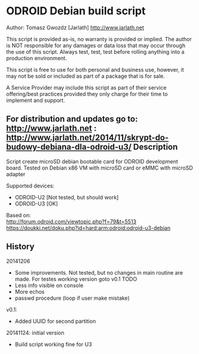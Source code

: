 ODROID Debian build script
==========================
Author: Tomasz Gwozdz [Jarlath] http://www.jarlath.net

 This script is provided as-is, no warranty is provided or implied.
 The author is NOT responsible for any damages or data loss that may occur
 through the use of this script.  Always test, test, test before
 rolling anything into a production environment.

 This script is free to use for both personal and business use, however,
 it may not be sold or included as part of a package that is for sale.

 A Service Provider may include this script as part of their service
 offering/best practices provided they only charge for their time
 to implement and support.

 For distribution and updates go to: http://www.jarlath.net :
 http://www.jarlath.net/2014/11/skrypt-do-budowy-debiana-dla-odroid-u3/
Description
-----------
Script create microSD debian bootable card for ODROID development board.
Tested on Debian x86 VM  with microSD card or eMMC with microSD adapter


Supported devices:
* ODROID-U2 [Not tested, but should work]
* ODROID-U3 [OK]



Based on:<br>
http://forum.odroid.com/viewtopic.php?f=79&t=5513<br>
https://doukki.net/doku.php?id=hard:arm:odroid:odroid-u3-debian

History
-------
20141206
* Some improvements. Not tested, but no changes in main routine are made. For testes working version goto v0.1
TODO
* Less info visible on console
* More echos
* passwd procedure (loop if user make mistake)

v0.1:
* Added UUID for second partition

20141124: initial version
* Build script working fine for U3
